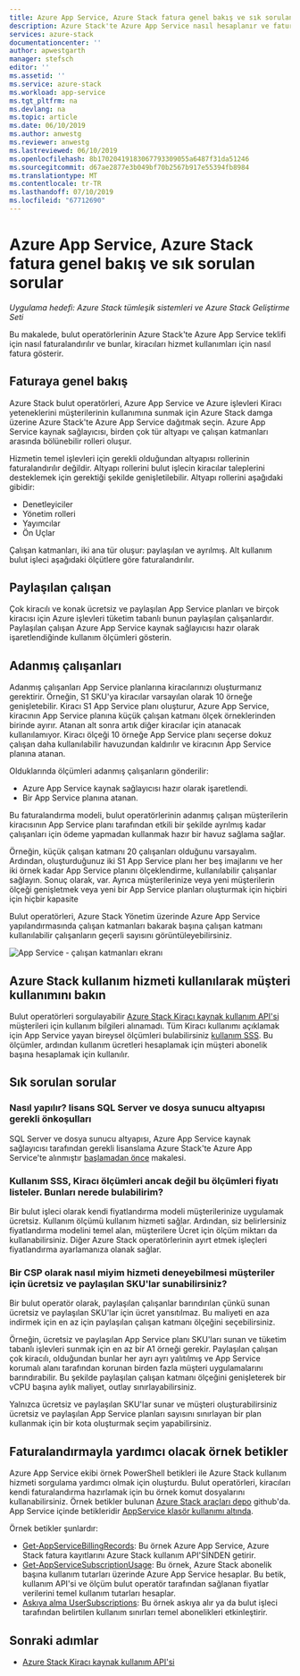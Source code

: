 ```yaml
---
title: Azure App Service, Azure Stack fatura genel bakış ve sık sorulan sorular | Microsoft Docs
description: Azure Stack'te Azure App Service nasıl hesaplanır ve faturalandırılır ayrıntıları.
services: azure-stack
documentationcenter: ''
author: apwestgarth
manager: stefsch
editor: ''
ms.assetid: ''
ms.service: azure-stack
ms.workload: app-service
ms.tgt_pltfrm: na
ms.devlang: na
ms.topic: article
ms.date: 06/10/2019
ms.author: anwestg
ms.reviewer: anwestg
ms.lastreviewed: 06/10/2019
ms.openlocfilehash: 8b17020419183067793309055a6487f31da51246
ms.sourcegitcommit: d67ae2877e3b049bf70b2567b917e55394fb8984
ms.translationtype: MT
ms.contentlocale: tr-TR
ms.lasthandoff: 07/10/2019
ms.locfileid: "67712690"
---
```

# <a name="azure-app-service-on-azure-stack-billing-overview-and-faq"></a>Azure App Service, Azure Stack fatura genel bakış ve sık sorulan sorular

*Uygulama hedefi: Azure Stack tümleşik sistemleri ve Azure Stack Geliştirme Seti*

Bu makalede, bulut operatörlerinin Azure Stack'te Azure App Service teklifi için nasıl faturalandırılır ve bunlar, kiracıları hizmet kullanımları için nasıl fatura gösterir.

## <a name="billing-overview"></a>Faturaya genel bakış

Azure Stack bulut operatörleri, Azure App Service ve Azure işlevleri Kiracı yeteneklerini müşterilerinin kullanımına sunmak için Azure Stack damga üzerine Azure Stack'te Azure App Service dağıtmak seçin. Azure App Service kaynak sağlayıcısı, birden çok tür altyapı ve çalışan katmanları arasında bölünebilir rolleri oluşur.

Hizmetin temel işlevleri için gerekli olduğundan altyapısı rollerinin faturalandırılır değildir. Altyapı rollerini bulut işlecin kiracılar taleplerini desteklemek için gerektiği şekilde genişletilebilir. Altyapı rollerini aşağıdaki gibidir:

- Denetleyiciler
- Yönetim rolleri
- Yayımcılar
- Ön Uçlar

Çalışan katmanları, iki ana tür oluşur: paylaşılan ve ayrılmış. Alt kullanım bulut işleci aşağıdaki ölçütlere göre faturalandırılır.

## <a name="shared-workers"></a>Paylaşılan çalışan

Çok kiracılı ve konak ücretsiz ve paylaşılan App Service planları ve birçok kiracısı için Azure işlevleri tüketim tabanlı bunun paylaşılan çalışanlardır. Paylaşılan çalışan Azure App Service kaynak sağlayıcısı hazır olarak işaretlendiğinde kullanım ölçümleri gösterin.

## <a name="dedicated-workers"></a>Adanmış çalışanları

Adanmış çalışanları App Service planlarına kiracılarınızı oluşturmanız gerektirir. Örneğin, S1 SKU'ya kiracılar varsayılan olarak 10 örneğe genişletebilir. Kiracı S1 App Service planı oluşturur, Azure App Service, kiracının App Service planına küçük çalışan katmanı ölçek örneklerinden birinde ayırır. Atanan alt sonra artık diğer kiracılar için atanacak kullanılamıyor. Kiracı ölçeği 10 örneğe App Service planı seçerse dokuz çalışan daha kullanılabilir havuzundan kaldırılır ve kiracının App Service planına atanan.

Olduklarında ölçümleri adanmış çalışanların gönderilir:

- Azure App Service kaynak sağlayıcısı hazır olarak işaretlendi.
- Bir App Service planına atanan.

Bu faturalandırma modeli, bulut operatörlerinin adanmış çalışan müşterilerin kiracısının App Service planı tarafından etkili bir şekilde ayrılmış kadar çalışanları için ödeme yapmadan kullanmak hazır bir havuz sağlama sağlar. 

Örneğin, küçük çalışan katmanı 20 çalışanları olduğunu varsayalım. Ardından, oluşturduğunuz iki S1 App Service planı her beş imajlarını ve her iki örnek kadar App Service planını ölçeklendirme, kullanılabilir çalışanlar sağlayın. Sonuç olarak, var. Ayrıca müşterilerinize veya yeni müşterilerin ölçeği genişletmek veya yeni bir App Service planları oluşturmak için hiçbiri için hiçbir kapasite 

Bulut operatörleri, Azure Stack Yönetim üzerinde Azure App Service yapılandırmasında çalışan katmanları bakarak başına çalışan katmanı kullanılabilir çalışanların geçerli sayısını görüntüleyebilirsiniz.

![App Service - çalışan katmanları ekranı][1]

## <a name="see-customer-usage-by-using-the-azure-stack-usage-service"></a>Azure Stack kullanım hizmeti kullanılarak müşteri kullanımını bakın

Bulut operatörleri sorgulayabilir [Azure Stack Kiracı kaynak kullanım API'si](azure-stack-tenant-resource-usage-api.md) müşterileri için kullanım bilgileri alınamadı. Tüm Kiracı kullanımı açıklamak için App Service yayan bireysel ölçümleri bulabilirsiniz [kullanım SSS](azure-stack-usage-related-faq.md). Bu ölçümler, ardından kullanım ücretleri hesaplamak için müşteri abonelik başına hesaplamak için kullanılır.

## <a name="frequently-asked-questions"></a>Sık sorulan sorular

### <a name="how-do-i-license-the-sql-server-and-file-server-infrastructure-required-in-the-prerequisites"></a>Nasıl yapılır? lisans SQL Server ve dosya sunucu altyapısı gerekli önkoşulları

SQL Server ve dosya sunucu altyapısı, Azure App Service kaynak sağlayıcısı tarafından gerekli lisanslama Azure Stack'te Azure App Service'te alınmıştır [başlamadan önce](azure-stack-app-service-before-you-get-started.md#licensing-concerns-for-required-file-server-and-sql-server) makalesi.

### <a name="the-usage-faq-lists-the-tenant-meters-but-not-the-prices-for-those-meters-where-can-i-find-them"></a>Kullanım SSS, Kiracı ölçümleri ancak değil bu ölçümleri fiyatı listeler. Bunları nerede bulabilirim?

Bir bulut işleci olarak kendi fiyatlandırma modeli müşterilerinize uygulamak ücretsiz. Kullanım ölçümü kullanım hizmeti sağlar. Ardından, siz belirlersiniz fiyatlandırma modelini temel alan, müşterilere Ücret için ölçüm miktarı da kullanabilirsiniz. Diğer Azure Stack operatörlerinin ayırt etmek işleçleri fiyatlandırma ayarlamanıza olanak sağlar.

### <a name="as-a-csp-how-can-i-offer-free-and-shared-skus-for-customers-to-try-out-the-service"></a>Bir CSP olarak nasıl miyim hizmeti deneyebilmesi müşteriler için ücretsiz ve paylaşılan SKU'lar sunabilirsiniz?

Bir bulut operatör olarak, paylaşılan çalışanlar barındırılan çünkü sunan ücretsiz ve paylaşılan SKU'lar için ücret yansıtılmaz. Bu maliyeti en aza indirmek için en az için paylaşılan çalışan katmanı ölçeğini seçebilirsiniz. 

Örneğin, ücretsiz ve paylaşılan App Service planı SKU'ları sunan ve tüketim tabanlı işlevleri sunmak için en az bir A1 örneği gerekir. Paylaşılan çalışan çok kiracılı, olduğundan bunlar her ayrı ayrı yalıtılmış ve App Service korumalı alanı tarafından korunan birden fazla müşteri uygulamalarını barındırabilir. Bu şekilde paylaşılan çalışan katmanı ölçeğini genişleterek bir vCPU başına aylık maliyet, outlay sınırlayabilirsiniz.

Yalnızca ücretsiz ve paylaşılan SKU'lar sunar ve müşteri oluşturabilirsiniz ücretsiz ve paylaşılan App Service planları sayısını sınırlayan bir plan kullanmak için bir kota oluşturmak seçim yapabilirsiniz.

## <a name="sample-scripts-to-assist-with-billing"></a>Faturalandırmayla yardımcı olacak örnek betikler

Azure App Service ekibi örnek PowerShell betikleri ile Azure Stack kullanım hizmeti sorgulama yardımcı olmak için oluşturdu. Bulut operatörleri, kiracıları kendi faturalandırma hazırlamak için bu örnek komut dosyalarını kullanabilirsiniz. Örnek betikler bulunan [Azure Stack araçları depo](https://github.com/Azure/AzureStack-tools) github'da. App Service içinde betikleridir [AppService klasör kullanımı altında](https://github.com/Azure/AzureStack-Tools/tree/master/Usage/AppService).

Örnek betikler şunlardır:

- [Get-AppServiceBillingRecords](https://github.com/Azure/AzureStack-Tools/blob/master/Usage/AppService/Get-AppServiceBillingRecords.ps1): Bu örnek Azure App Service, Azure Stack fatura kayıtlarını Azure Stack kullanım API'SİNDEN getirir.
- [Get-AppServiceSubscriptionUsage](https://github.com/Azure/AzureStack-Tools/blob/master/Usage/AppService/Get-AppServiceSubscriptionUsage.ps1): Bu örnek, Azure Stack abonelik başına kullanım tutarları üzerinde Azure App Service hesaplar. Bu betik, kullanım API'si ve ölçüm bulut operatör tarafından sağlanan fiyatlar verilerini temel kullanım tutarları hesaplar.
- [Askıya alma UserSubscriptions](https://github.com/Azure/AzureStack-Tools/blob/master/Usage/AppService/Suspend-UserSubscriptions.ps1): Bu örnek askıya alır ya da bulut işleci tarafından belirtilen kullanım sınırları temel abonelikleri etkinleştirir.

## <a name="next-steps"></a>Sonraki adımlar

- [Azure Stack Kiracı kaynak kullanım API'si](azure-stack-tenant-resource-usage-api.md)

<!--Image references-->
[1]: ./media/app-service-billing-faq/app-service-worker-tiers.png
